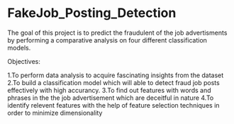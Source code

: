 # FakeJob_Posting_Detection
The goal of this project is to predict the fraudulent of the job advertisments by performing a comparative analysis on four different classification models.

Objectives:

1.To perform data analysis to acquire fascinating insights from the dataset
2.To build a classification model which will able to detect fraud job posts effectively with high accurancy.
3.To find out features with words and phrases in the the job advertisement which are deceitful in nature
4.To identify relevent features with the help of feature selection techniques in order to minimize dimensionality


